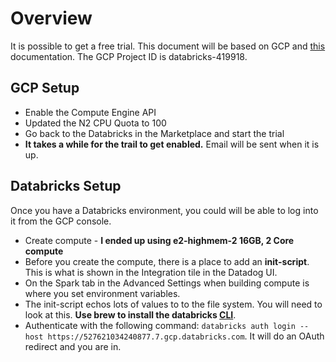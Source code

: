 # Overview

It is possible to get a free trial.  This document will be based on GCP and [this](https://docs.gcp.databricks.com/en/getting-started/index.html) documentation.  The GCP Project ID is databricks-419918.

## GCP Setup

* Enable the Compute Engine API
* Updated the N2 CPU Quota to 100
* Go back to the Databricks in the Marketplace and start the trial
* **It takes a while for the trail to get enabled.** Email will be sent when it is up.

## Databricks Setup

Once you have a Databricks environment, you could will be able to log into it from the GCP console.

* Create compute - **I ended up using e2-highmem-2 16GB, 2 Core compute**
* Before you create the compute, there is a place to add an **init-script**.  This is what is shown in the Integration tile in the Datadog UI.
* On the Spark tab in the Advanced Settings when building compute is where you set environment variables.
* The init-script echos lots of values to to the file system.  You will need to look at this.  **Use brew to install the databricks [CLI](https://docs.databricks.com/en/dev-tools/cli/tutorial.html)**.
* Authenticate with the following command:
```databricks auth login --host https://527621034240877.7.gcp.databricks.com```.  It will do an OAuth redirect and you are in.